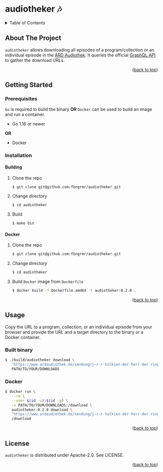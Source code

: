 <a name="readme-top"></a>

# audiotheker 🎶

<!-- TABLE OF CONTENTS -->
<details>
  <summary>Table of Contents</summary>
  <ol>
    <li><a href="#about-the-project">About The Project</a></li>
    <li>
      <a href="#getting-started">Getting Started</a>
      <ul>
        <li><a href="#installation">Installation</a></li>
      </ul>
    </li>
    <li><a href="#usage">Usage</a></li>
   <li><a href="#license">License</a></li>
  </ol>
</details>


<!-- ABOUT THE PROJECT -->
## About The Project

`audiotheker` allows downloading all episodes of a program/collection or an individual episode in the [ARD Audiothek](https://www.ardaudiothek.de/). It queries the official [GraphQL API](https://api.ardaudiothek.de/docs/#/GraphQL) to gather the download URLs.

<p align="right">(<a href="#top">back to top</a>)</p>


<!-- GETTING STARTED -->
## Getting Started

### Prerequisites

`Go` is required to build the binary **OR** `Docker` can be used to build an image and run a container.

* Go 1.16 or newer

**OR**
* Docker 

### Installation

#### Building

1. Clone the repo
   ```sh
   $ git clone git@github.com:fbngrmr/audiotheker.git
   ```
2. Change directory
   ```sh
   $ cd audiotheker
   ```
3. Build 
   ```sh
   $ make bin
   ```

#### Docker

1. Clone the repo
   ```sh
   $ git clone git@github.com:fbngrmr/audiotheker.git
   ```
2. Change directory
   ```sh
   $ cd audiotheker
   ```
3. Build `Docker` image from `Dockerfile`
   ```sh
   $ docker build -f Dockerfile.amd64 -t audiotheker:0.2.0 .
   ```

<p align="right">(<a href="#top">back to top</a>)</p>


<!-- USAGE EXAMPLES -->
## Usage

Copy the URL to a program, collection, or an individual episode from your browser and provide the URL and a target directory to the binary or a Docker container.

### Built binary

```sh
$ ./build/audiotheker download \
   "https://www.ardaudiothek.de/sendung/j-r-r-tolkien-der-herr-der-ringe-fantasy-hoerspiel-klassiker/12197351/" \
   PATH/TO/YOUR/DOWNLOADS
```

### Docker
```sh
$ docker run \
   --rm \
   --user $(id -u):$(id -g) \
   -v PATH/TO/YOUR/DOWNLOADS:/download \
   audiotheker:0.2.0 download \
   "https://www.ardaudiothek.de/sendung/j-r-r-tolkien-der-herr-der-ringe-fantasy-hoerspiel-klassiker/12197351/" \
   /download
```

<p align="right">(<a href="#top">back to top</a>)</p>

<!-- License -->
## License
`audiotheker` is distributed under Apache-2.0. See LICENSE.

<p align="right">(<a href="#top">back to top</a>)</p>
